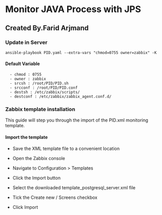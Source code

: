 # Monitor JAVA Process with JPS

## Created By.Farid Arjmand ##

### Update in Server

``` ansible-playbook PID.yaml --extra-vars "chmod=0755 owner=zabbix" -K ```

#### Default Variable

```
  - chmod : 0755
  - owner : zabbix
  - srcsh : /root/PID/PID.sh
  - srcconf : /root/PID/PID.conf
  - destsh : /etc/zabbix/scripts/
  - destconf : /etc/zabbix/zabbix_agent.conf.d/
```

### Zabbix template installation
This guide will step you through the import of the PID.xml monitoring template.

#### Import the template

* Save the XML template file to a convenient location

* Open the Zabbix console

* Navigate to Configuration > Templates

* Click the Import button

* Select the downloaded template_postgresql_server.xml file

* Tick the Create new / Screens checkbox

* Click Import
